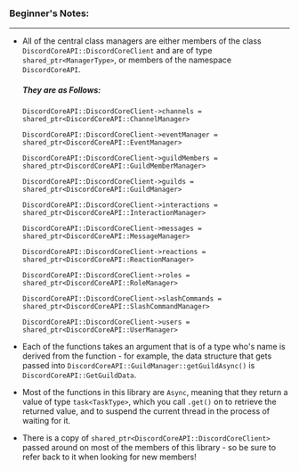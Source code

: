 ### **Beginner's Notes:**
---
- All of the central class managers are either members of the class `DiscordCoreAPI::DiscordCoreClient` and are of type `shared_ptr<ManagerType>`, or members of the namespace `DiscordCoreAPI`.
  ##### They are as Follows:
    `DiscordCoreAPI::DiscordCoreClient->channels = shared_ptr<DiscordCoreAPI::ChannelManager>`
    
    `DiscordCoreAPI::DiscordCoreClient->eventManager = shared_ptr<DiscordCoreAPI::EventManager>`
    
    `DiscordCoreAPI::DiscordCoreClient->guildMembers = shared_ptr<DiscordCoreAPI::GuildMemberManager>`
    
    `DiscordCoreAPI::DiscordCoreClient->guilds = shared_ptr<DiscordCoreAPI::GuildManager>`
    
    `DiscordCoreAPI::DiscordCoreClient->interactions = shared_ptr<DiscordCoreAPI::InteractionManager>`
    
    `DiscordCoreAPI::DiscordCoreClient->messages = shared_ptr<DiscordCoreAPI::MessageManager>`
    
    `DiscordCoreAPI::DiscordCoreClient->reactions = shared_ptr<DiscordCoreAPI::ReactionManager>`
    
    `DiscordCoreAPI::DiscordCoreClient->roles = shared_ptr<DiscordCoreAPI::RoleManager>`
    
    `DiscordCoreAPI::DiscordCoreClient->slashCommands = shared_ptr<DiscordCoreAPI::SlashCommandManager>`
    
    `DiscordCoreAPI::DiscordCoreClient->users = shared_ptr<DiscordCoreAPI::UserManager>`
    
    
- Each of the functions takes an argument that is of a type who's name is derived from the function - for example, the data structure that gets passed into `DiscordCoreAPI::GuildManager::getGuildAsync()` is `DiscordCoreAPI::GetGuildData`.
- Most of the functions in this library are `Async`, meaning that they return a value of type `task<TaskType>`, which you call `.get()` on to retrieve the returned value, and to suspend the current thread in the process of waiting for it.
- There is a copy of `shared_ptr<DiscordCoreAPI::DiscordCoreClient>` passed around on most of the members of this library - so be sure to refer back to it when looking for new members!
 
